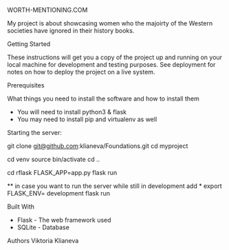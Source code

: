 WORTH-MENTIONING.COM

My project is about showcasing women who the majoirty of the Western societies have ignored in their history books.

Getting Started

These instructions will get you a copy of the project up and running on your local machine for development and testing purposes. See deployment for notes on how to deploy the project on a live system.

Prerequisites

What things you need to install the software and how to install them

- You will need to install python3 & flask 
- You may need to install pip and virtualenv as well


Starting the server:

git clone git@github.com:klianeva/Foundations.git
cd myproject

cd venv 
source bin/activate
cd ..

cd rflask
FLASK_APP=app.py
flask run 

** in case you want to run the server while still in development add *
export FLASK_ENV= development
flask run



Built With
- Flask - The web framework used
- SQLite - Database


Authors
Viktoria Klianeva


